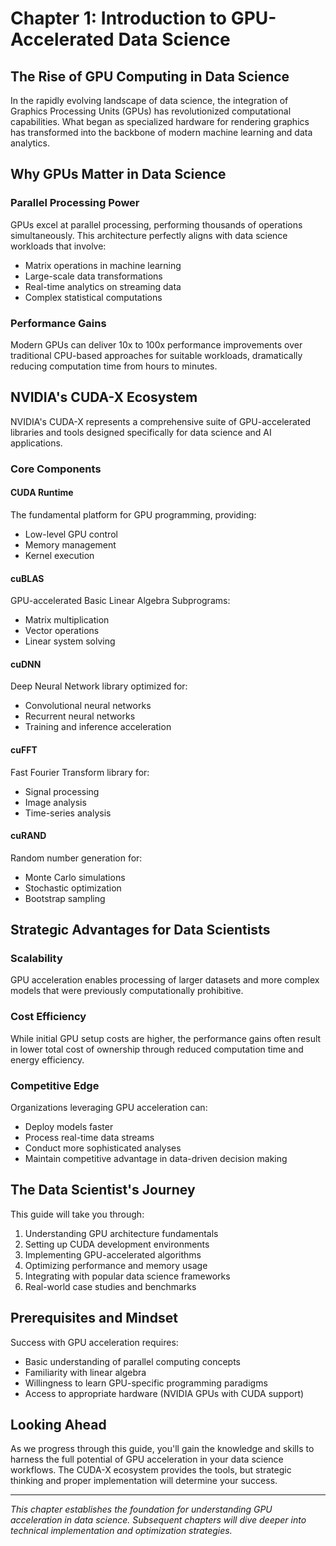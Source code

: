 # Chapter 1: Introduction to GPU-Accelerated Data Science

## The Rise of GPU Computing in Data Science

In the rapidly evolving landscape of data science, the integration of Graphics Processing Units (GPUs) has revolutionized computational capabilities. What began as specialized hardware for rendering graphics has transformed into the backbone of modern machine learning and data analytics.

## Why GPUs Matter in Data Science

### Parallel Processing Power
GPUs excel at parallel processing, performing thousands of operations simultaneously. This architecture perfectly aligns with data science workloads that involve:

- Matrix operations in machine learning
- Large-scale data transformations
- Real-time analytics on streaming data
- Complex statistical computations

### Performance Gains
Modern GPUs can deliver 10x to 100x performance improvements over traditional CPU-based approaches for suitable workloads, dramatically reducing computation time from hours to minutes.

## NVIDIA's CUDA-X Ecosystem

NVIDIA's CUDA-X represents a comprehensive suite of GPU-accelerated libraries and tools designed specifically for data science and AI applications.

### Core Components

#### CUDA Runtime
The fundamental platform for GPU programming, providing:
- Low-level GPU control
- Memory management
- Kernel execution

#### cuBLAS
GPU-accelerated Basic Linear Algebra Subprograms:
- Matrix multiplication
- Vector operations
- Linear system solving

#### cuDNN
Deep Neural Network library optimized for:
- Convolutional neural networks
- Recurrent neural networks
- Training and inference acceleration

#### cuFFT
Fast Fourier Transform library for:
- Signal processing
- Image analysis
- Time-series analysis

#### cuRAND
Random number generation for:
- Monte Carlo simulations
- Stochastic optimization
- Bootstrap sampling

## Strategic Advantages for Data Scientists

### Scalability
GPU acceleration enables processing of larger datasets and more complex models that were previously computationally prohibitive.

### Cost Efficiency
While initial GPU setup costs are higher, the performance gains often result in lower total cost of ownership through reduced computation time and energy efficiency.

### Competitive Edge
Organizations leveraging GPU acceleration can:
- Deploy models faster
- Process real-time data streams
- Conduct more sophisticated analyses
- Maintain competitive advantage in data-driven decision making

## The Data Scientist's Journey

This guide will take you through:
1. Understanding GPU architecture fundamentals
2. Setting up CUDA development environments
3. Implementing GPU-accelerated algorithms
4. Optimizing performance and memory usage
5. Integrating with popular data science frameworks
6. Real-world case studies and benchmarks

## Prerequisites and Mindset

Success with GPU acceleration requires:
- Basic understanding of parallel computing concepts
- Familiarity with linear algebra
- Willingness to learn GPU-specific programming paradigms
- Access to appropriate hardware (NVIDIA GPUs with CUDA support)

## Looking Ahead

As we progress through this guide, you'll gain the knowledge and skills to harness the full potential of GPU acceleration in your data science workflows. The CUDA-X ecosystem provides the tools, but strategic thinking and proper implementation will determine your success.

---

*This chapter establishes the foundation for understanding GPU acceleration in data science. Subsequent chapters will dive deeper into technical implementation and optimization strategies.*
